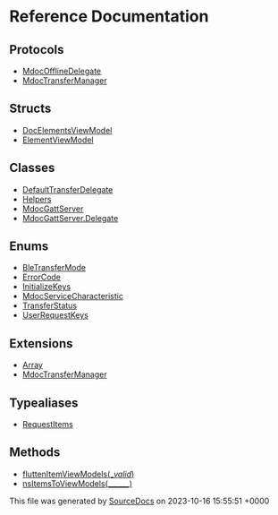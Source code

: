 # Reference Documentation

## Protocols

-   [MdocOfflineDelegate](protocols/MdocOfflineDelegate.md)
-   [MdocTransferManager](protocols/MdocTransferManager.md)

## Structs

-   [DocElementsViewModel](structs/DocElementsViewModel.md)
-   [ElementViewModel](structs/ElementViewModel.md)

## Classes

-   [DefaultTransferDelegate](classes/DefaultTransferDelegate.md)
-   [Helpers](classes/Helpers.md)
-   [MdocGattServer](classes/MdocGattServer.md)
-   [MdocGattServer.Delegate](classes/MdocGattServer.Delegate.md)

## Enums

-   [BleTransferMode](enums/BleTransferMode.md)
-   [ErrorCode](enums/ErrorCode.md)
-   [InitializeKeys](enums/InitializeKeys.md)
-   [MdocServiceCharacteristic](enums/MdocServiceCharacteristic.md)
-   [TransferStatus](enums/TransferStatus.md)
-   [UserRequestKeys](enums/UserRequestKeys.md)

## Extensions

-   [Array](extensions/Array.md)
-   [MdocTransferManager](extensions/MdocTransferManager.md)

## Typealiases

-   [RequestItems](typealiases/RequestItems.md)

## Methods

-   [fluttenItemViewModels(__valid_)](methods/fluttenItemViewModels(__valid_).md)
-   [nsItemsToViewModels(______)](methods/nsItemsToViewModels(______).md)

This file was generated by [SourceDocs](https://github.com/eneko/SourceDocs) on 2023-10-16 15:55:51 +0000